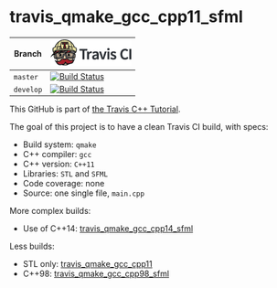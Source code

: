 # travis_qmake_gcc_cpp11_sfml

Branch   |[![Travis CI logo](TravisCI.png)](https://travis-ci.org)
---------|--------------------------
`master` |[![Build Status](https://travis-ci.org/richelbilderbeek/travis_qmake_gcc_cpp11_sfml.svg?branch=master)](https://travis-ci.org/richelbilderbeek/travis_qmake_gcc_cpp11_sfml)
`develop`|[![Build Status](https://travis-ci.org/richelbilderbeek/travis_qmake_gcc_cpp11_sfml.svg?branch=develop)](https://travis-ci.org/richelbilderbeek/travis_qmake_gcc_cpp11_sfml)

This GitHub is part of [the Travis C++ Tutorial](https://github.com/richelbilderbeek/travis_cpp_tutorial).

The goal of this project is to have a clean Travis CI build, with specs:
 * Build system: `qmake`
 * C++ compiler: `gcc`
 * C++ version: `C++11`
 * Libraries: `STL` and `SFML`
 * Code coverage: none
 * Source: one single file, `main.cpp`

More complex builds:
 * Use of C++14: [travis_qmake_gcc_cpp14_sfml](https://www.github.com/richelbilderbeek/travis_qmake_gcc_cpp14_sfml)

Less builds:
 * STL only: [travis_qmake_gcc_cpp11](https://www.github.com/richelbilderbeek/travis_qmake_gcc_cpp11)
 * C++98: [travis_qmake_gcc_cpp98_sfml](https://www.github.com/richelbilderbeek/travis_qmake_gcc_cpp98_sfml)

